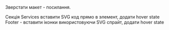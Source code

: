 Зверстати макет - посилання.

Секція Services вставити SVG код прямо в элемент, додати hover state
Footer - вставити іконки використовуючи SVG спрайт, додати hover state